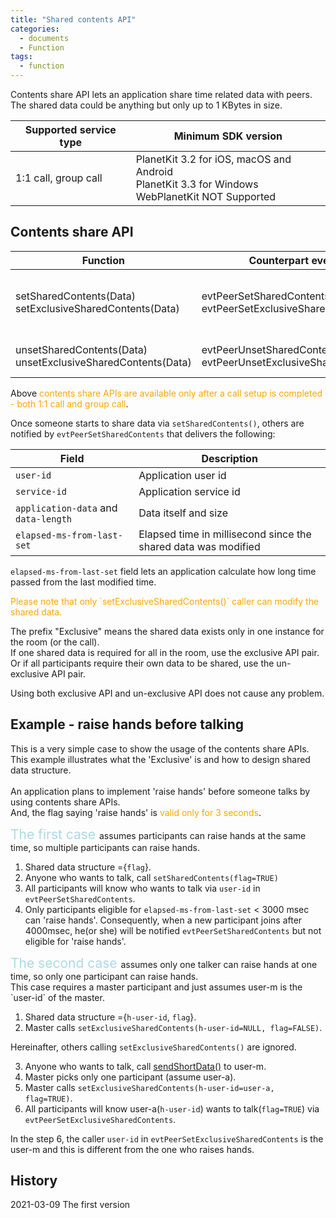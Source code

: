 ```yaml
---
title: "Shared contents API"
categories:
  - documents
  - Function
tags:
  - function
---
```


Contents share API lets an application share time related data with peers.
The shared data could be anything but only up to 1 KBytes in size.

| Supported service type | Minimum SDK version|
| ---- | ---- |
| 1:1 call, group call | PlanetKit 3.2 for iOS, macOS and Android<br> PlanetKit 3.3 for Windows<br> WebPlanetKit NOT Supported|

## Contents share API

| Function | Counterpart event | Description |
| ---- | ---- | ---- |
| setSharedContents(Data)<br> setExclusiveSharedContents(Data)| evtPeerSetSharedContents<br> evtPeerSetExclusiveSharedContents | Write shared-data as a specific value |
| unsetSharedContents(Data)<br> unsetExclusiveSharedContents(Data)| evtPeerUnsetSharedContents<br> evtPeerUnsetExclusiveSharedContents | Clean the shared-data |

Above <span style="color:orange"> contents share APIs are available only after
a call setup is completed - both 1:1 call and group call</span>.

Once someone starts to share data via `setSharedContents()`, others are notified by
`evtPeerSetSharedContents` that delivers the following:

| Field | Description |
| ---- | ---- |
|`user-id` | Application user id |
|`service-id` | Application service id |
|`application-data` and `data-length` | Data itself and size |
|`elapsed-ms-from-last-set` | Elapsed time in millisecond since the shared data was modified |

`elapsed-ms-from-last-set` field lets an application calculate how long time passed from the last modified time.

<span style="color:orange">
Please note that only `setExclusiveSharedContents()` caller can modify the shared data.
</span>

The prefix "Exclusive" means the shared data exists only in one instance for the room (or the call). <br>
If one shared data is required for all in the room, use the exclusive API pair.
Or if all participants require their own data to be shared, use the un-exclusive API pair.<br>

Using both exclusive API and un-exclusive API does not cause any problem.

## Example - raise hands before talking

This is a very simple case to show the usage of the contents share APIs.<br>
This example illustrates what the 'Exclusive' is and how to design shared data structure.<br>
<br>
An application plans to implement 'raise hands' before someone talks by using contents share APIs.<br>
And, the flag saying 'raise hands' is <span style="color:orange">valid only for 3 seconds</span>.

<span style="font-size: 150%; color:lightblue">
The first case
</span>
assumes participants can raise hands at the same time, so multiple participants can raise hands.

1) Shared data structure ={`flag`}.<br>
2) Anyone who wants to talk, call `setSharedContents(flag=TRUE)`<br>
3) All participants will know who wants to talk via `user-id` in `evtPeerSetSharedContents`.<br>
4) Only participants eligible for `elapsed-ms-from-last-set` < 3000 msec can 'raise hands'. Consequently, when a new participant joins after 4000msec, he(or she) will be notified `evtPeerSetSharedContents` but not eligible for 'raise hands'.

<span style="font-size: 150%; color:lightblue">
The second case
</span>
assumes only one talker can raise hands at one time, so only one participant can raise hands.<br>
This case requires a master participant and just assumes user-m is the `user-id` of the master.

1) Shared data structure ={`h-user-id`, `flag`}.<br>
2) Master calls `setExclusiveSharedContents(h-user-id=NULL, flag=FALSE)`.<br>

Hereinafter, others calling `setExclusiveSharedContents()` are ignored.<br>

3) Anyone who wants to talk, call [sendShortData()]({{site.baseurl}}/documents/function/ftn-sendshortdata/) to user-m.<br>
4) Master picks only one participant (assume user-a).<br>
5) Master calls `setExclusiveSharedContents(h-user-id=user-a, flag=TRUE)`.<br>
6) All participants will know user-a(`h-user-id`) wants to talk(`flag=TRUE`) via `evtPeerSetExclusiveSharedContents`. <br>

In the step 6, the caller `user-id` in `evtPeerSetExclusiveSharedContents` is the user-m and this is different from the one who raises hands.



## History
2021-03-09 The first version <br>

